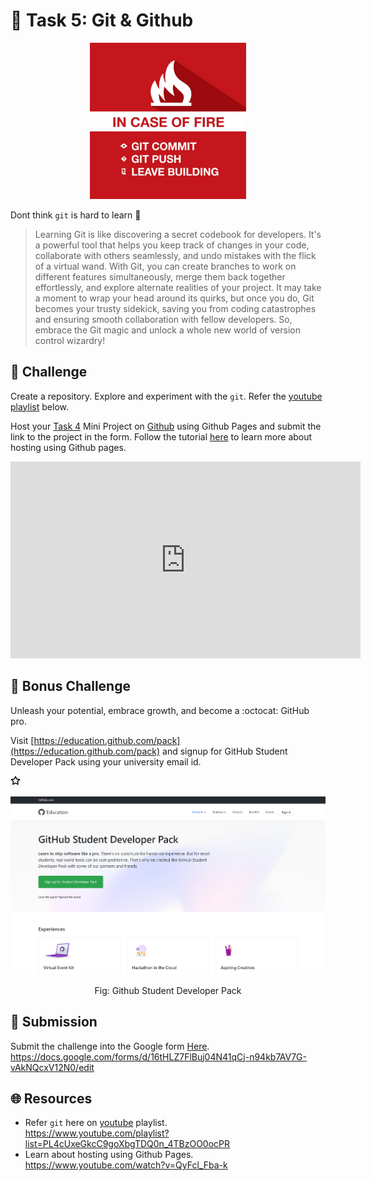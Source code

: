 
# **:star2: Task 5: Git & Github**

<p align="center">
    <img width="250px" src="../screenshots/git-fire.jpg">
</p>

Dont think `git` is hard to learn 🙂

 > Learning Git is like discovering a secret codebook for developers. It's a powerful tool that helps you keep track of changes in your code, collaborate with others seamlessly, and undo mistakes with the flick of a virtual wand. With Git, you can create branches to work on different features simultaneously, merge them back together effortlessly, and explore alternate realities of your project. It may take a moment to wrap your head around its quirks, but once you do, Git becomes your trusty sidekick, saving you from coding catastrophes and ensuring smooth collaboration with fellow developers. So, embrace the Git magic and unlock a whole new world of version control wizardry!

## **:pushpin: Challenge**  
Create a repository. Explore and experiment with the `git`. Refer the [youtube playlist](https://www.youtube.com/playlist?list=PL4cUxeGkcC9goXbgTDQ0n_4TBzOO0ocPR) below.

Host your [Task 4](../Task4/) Mini Project on [Github](https://github.com/) using Github Pages and submit the link to the project in the form. Follow the tutorial [here](https://www.youtube.com/watch?v=QyFcl_Fba-k&ab_channel=TheNetNinja) to learn more about hosting using Github pages.

<center>
<iframe width="560" height="315" src="https://www.youtube.com/embed/QyFcl_Fba-k" title="YouTube video player" frameborder="0" allow="accelerometer; autoplay; clipboard-write; encrypted-media; gyroscope; picture-in-picture; web-share" allowfullscreen></iframe>
</center>

## **🎁 Bonus Challenge**
Unleash your potential, embrace growth, and become a :octocat: GitHub pro. 

Visit [https://education.github.com/pack](https://education.github.com/pack) and signup for GitHub Student Developer Pack using your university email id.

<svg aria-hidden="true" height="16" viewBox="0 0 16 16" version="1.1" width="16" data-view-component="true" class="octicon octicon-star color-fg-muted">
    <path d="M8 .25a.75.75 0 0 1 .673.418l1.882 3.815 4.21.612a.75.75 0 0 1 .416 1.279l-3.046 2.97.719 4.192a.751.751 0 0 1-1.088.791L8 12.347l-3.766 1.98a.75.75 0 0 1-1.088-.79l.72-4.194L.818 6.374a.75.75 0 0 1 .416-1.28l4.21-.611L7.327.668A.75.75 0 0 1 8 .25Zm0 2.445L6.615 5.5a.75.75 0 0 1-.564.41l-3.097.45 2.24 2.184a.75.75 0 0 1 .216.664l-.528 3.084 2.769-1.456a.75.75 0 0 1 .698 0l2.77 1.456-.53-3.084a.75.75 0 0 1 .216-.664l2.24-2.183-3.096-.45a.75.75 0 0 1-.564-.41L8 2.694Z"></path>
</svg>

![Github Student Developer Pack](../screenshots/git%20student%20pack.png)
<center>Fig: Github Student Developer Pack</center>

## **📂 Submission**
Submit the challenge into the Google form [Here](https://docs.google.com/forms/d/16tHLZ7FlBuj04N41qCj-n94kb7AV7G-vAkNQcxV12N0/edit). </br>
https://docs.google.com/forms/d/16tHLZ7FlBuj04N41qCj-n94kb7AV7G-vAkNQcxV12N0/edit  




## **🌐 Resources**
 - Refer `git` here on [youtube] playlist.<br/>
  https://www.youtube.com/playlist?list=PL4cUxeGkcC9goXbgTDQ0n_4TBzOO0ocPR
 - Learn about hosting using Github Pages.<br/>
    https://www.youtube.com/watch?v=QyFcl_Fba-k

<!-- links -->
[https://github.com]: https://github.com
[youtube]:https://www.youtube.com/playlist?list=PL4cUxeGkcC9goXbgTDQ0n_4TBzOO0ocPR


